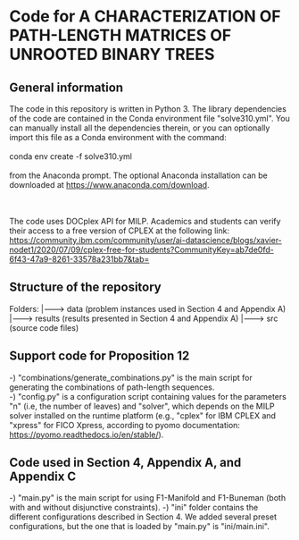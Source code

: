 # Code for A CHARACTERIZATION OF PATH-LENGTH MATRICES OF UNROOTED BINARY TREES

## General information
The code in this repository is written in Python 3. The library dependencies of the code are contained in the Conda environment file "solve310.yml".
You can manually install all the dependencies therein, or you can optionally import this file as a Conda environment with the command:
<br><br>
conda env create -f solve310.yml
<br><br>
from the Anaconda prompt. The optional Anaconda installation can be downloaded at https://www.anaconda.com/download. 
 
<br><br>
The code uses DOCplex API for MILP. Academics and students can verify their access to a free version of CPLEX at the following link: https://community.ibm.com/community/user/ai-datascience/blogs/xavier-nodet1/2020/07/09/cplex-free-for-students?CommunityKey=ab7de0fd-6f43-47a9-8261-33578a231bb7&tab=

## Structure of the repository

Folders:
|---> data (problem instances used in Section 4 and Appendix A)
|---> results (results presented in Section 4 and Appendix A)
|---> src (source code files)

## Support code for Proposition 12

-) "combinations/generate_combinations.py" is the main script for generating the combinations of path-length sequences.
<br>
-) "config.py" is a configuration script containing values for the parameters "n" (i.e, the number of leaves) and "solver", which depends on the MILP solver installed on the runtime platform (e.g., "cplex" for IBM CPLEX and "xpress" for FICO Xpress, according to pyomo documentation: https://pyomo.readthedocs.io/en/stable/).

## Code used in Section 4, Appendix A, and Appendix C

-) "main.py" is the main script for using F1-Manifold and F1-Buneman (both with and without disjunctive constraints).
-) "ini" folder contains the different configurations described in Section 4. We added several preset configurations, but the one that is loaded by "main.py" is "ini/main.ini".
